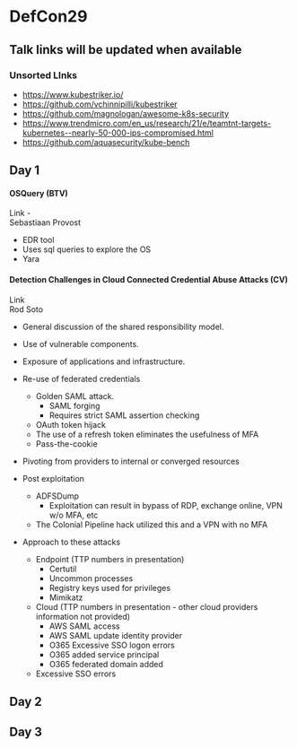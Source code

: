 # DefCon29
## Talk links will be updated when available

### Unsorted LInks
* https://www.kubestriker.io/ 
* https://github.com/vchinnipilli/kubestriker
* https://github.com/magnologan/awesome-k8s-security
* https://www.trendmicro.com/en_us/research/21/e/teamtnt-targets-kubernetes--nearly-50-000-ips-compromised.html
* https://github.com/aquasecurity/kube-bench

## Day 1

#### OSQuery (BTV)
Link -   
Sebastiaan Provost  

* EDR tool
* Uses sql queries to explore the OS
* Yara

#### Detection Challenges in Cloud Connected Credential Abuse Attacks (CV)
Link  
Rod Soto

- General discussion of the shared responsibility model. 
- Use of vulnerable components. 
- Exposure of applications and infrastructure. 
- Re-use of federated credentials
    - Golden SAML attack. 
        - SAML forging
        - Requires strict SAML assertion checking
    - OAuth token hijack                                                       
  	 - The use of a refresh token eliminates the usefulness of MFA  	 
  * Pass-the-cookie	 
- Pivoting from providers to internal or converged resources  
- Post exploitation
    - ADFSDump   
        - Exploitation can result in bypass of RDP, exchange online, VPN w/o MFA, etc   
    - The Colonial Pipeline hack utilized this and a VPN with no MFA
    
- Approach to these attacks    
    - Endpoint (TTP numbers in presentation)
        - Certutil
        - Uncommon processes
        - Registry keys used for privileges 
        - Mimikatz
    - Cloud (TTP numbers in presentation - other cloud providers information not provided)
        - AWS SAML access
        - AWS SAML update identity provider
        - O365 Excessive SSO logon errors
        - O365 added service principal
        - O365 federated domain added   
    - Excessive SSO errors 
     



## Day 2

## Day 3 